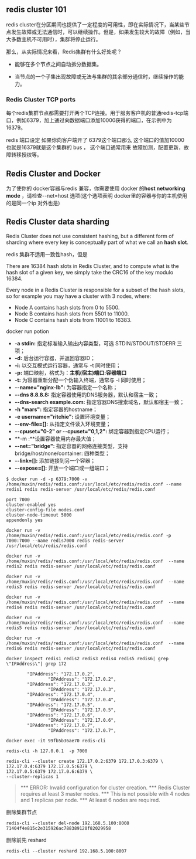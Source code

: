 ## redis cluster 101

redis cluster在分区期间也提供了一定程度的可用性，即在实际情况下，当某些节点发生故障或无法通信时，可以继续操作。但是，如果发生较大的故障（例如，当大多数主机不可用时），集群将停止运行。

那么，从实际情况来看，Redis集群有什么好处呢？

* 能够在多个节点之间自动拆分数据集。

* 当节点的一个子集出现故障或无法与集群的其余部分通信时，继续操作的能力。

###  Redis Cluster TCP ports

每个redis集群节点都需要打开两个TCP连接。用于服务客户机的普通redis-tcp端口，例如6379，加上通过向数据端口添加10000获得的端口，在示例中为16379。

redis 端口设定 如果你向客户端开了 6379这个端口那么 这个端口的值加10000 也就是16379就是这个集群的 bus ， 这个端口通常用来 故障加测，配置更新，故障转移授权等。



## Redis Cluster and Docker

为了使你的 docker容器与redis 兼容，你需要使用 docker 的**host networking mode** ，请检查--net=host 选项(这个选项表明 docker里的容器与你的主机使用的是同一个ip 对外也是)

## Redis Cluster data sharding

Redis Cluster does not use consistent hashing, but a different form of sharding where every key is conceptually part of what we call an **hash slot**.

redis 集群不适用一致性hash，但是

There are 16384 hash slots in Redis Cluster, and to compute what is the hash slot of a given key, we simply take the CRC16 of the key modulo 16384.

Every node in a Redis Cluster is responsible for a subset of the hash slots, so for example you may have a cluster with 3 nodes, where:

- Node A contains hash slots from 0 to 5500.
- Node B contains hash slots from 5501 to 11000.
- Node C contains hash slots from 11001 to 16383.



docker run potion 

- **-a stdin:** 指定标准输入输出内容类型，可选 STDIN/STDOUT/STDERR 三项；
- **-d:** 后台运行容器，并返回容器ID；
- **-i:** 以交互模式运行容器，通常与 -t 同时使用；
- **-p:** 端口映射，格式为：**主机(宿主)端口:容器端口**
- **-t:** 为容器重新分配一个伪输入终端，通常与 -i 同时使用；
- **--name="nginx-lb":** 为容器指定一个名称；
- **--dns 8.8.8.8:** 指定容器使用的DNS服务器，默认和宿主一致；
- **--dns-search example.com:** 指定容器DNS搜索域名，默认和宿主一致；
- **-h "mars":** 指定容器的hostname；
- **-e username="ritchie":** 设置环境变量；
- **--env-file=[]:** 从指定文件读入环境变量；
- **--cpuset="0-2" or --cpuset="0,1,2":** 绑定容器到指定CPU运行；
- **-m :**设置容器使用内存最大值；
- **--net="bridge":** 指定容器的网络连接类型，支持 bridge/host/none/container: 四种类型；
- **--link=[]:** 添加链接到另一个容器；
- **--expose=[]:** 开放一个端口或一组端口；



```shell
$ docker run -d -p 6379:7000 -v /home/muxin/redis/redis.conf:/usr/local/etc/redis/redis.conf --name redis1 redis redis-server /usr/local/etc/redis/redis.conf
```





```properties
port 7000
cluster-enabled yes
cluster-config-file nodes.conf
cluster-node-timeout 5000
appendonly yes
```

```shell
docker run -v /home/muxin/redis/redis.conf:/usr/local/etc/redis/redis.conf -p 7000:7000 --name redis7000 redis redis-server /usr/local/etc/redis/redis.conf 
```



```shell
docker run -v /home/muxin/redis/redis.conf:/usr/local/etc/redis/redis.conf  --name redis2 redis redis-server /usr/local/etc/redis/redis.conf 
```

```shell
docker run -v /home/muxin/redis/redis.conf:/usr/local/etc/redis/redis.conf  --name redis3 redis redis-server /usr/local/etc/redis/redis.conf 
```

```shell
docker run -v /home/muxin/redis/redis.conf:/usr/local/etc/redis/redis.conf  --name redis4 redis redis-server /usr/local/etc/redis/redis.conf 
```

```shell
docker run -v /home/muxin/redis/redis.conf:/usr/local/etc/redis/redis.conf  --name redis5 redis redis-server /usr/local/etc/redis/redis.conf 
```

```shell
docker run -v /home/muxin/redis/redis.conf:/usr/local/etc/redis/redis.conf  --name redis6 redis redis-server /usr/local/etc/redis/redis.conf 
```



```shell
docker inspect redis1 redis2 redis3 redis4 redis5 redis6| grep \"IPAddress\"| grep 172
```

```shell
        "IPAddress": "172.17.0.2",
                "IPAddress": "172.17.0.2",
        "IPAddress": "172.17.0.3",
                "IPAddress": "172.17.0.3",
        "IPAddress": "172.17.0.4",
                "IPAddress": "172.17.0.4",
        "IPAddress": "172.17.0.5",
                "IPAddress": "172.17.0.5",
        "IPAddress": "172.17.0.6",
                "IPAddress": "172.17.0.6",
        "IPAddress": "172.17.0.7",
                "IPAddress": "172.17.0.7",
```




```shell
docker exec -it 99fb5b36ae70 redis-cli
```



```shell
redis-cli -h 127.0.0.1  -p 7000
```



```shell
redis-cli --cluster create 172.17.0.2:6379 172.17.0.3:6379 \
172.17.0.4:6379 172.17.0.5:6379 \
172.17.0.5:6379 172.17.0.6:6379 \
--cluster-replicas 1
```



> *** ERROR: Invalid configuration for cluster creation.
> *** Redis Cluster requires at least 3 master nodes.
> *** This is not possible with 4 nodes and 1 replicas per node.
> *** At least 6 nodes are required.



删除集群节点

```shell
redis-cli --cluster del-node 192.168.5.100:8008 71404f4e815c2e315926ac788389120f82029958
```



删除前先 reshard

``` shell
redis-cli --cluster reshard 192.168.5.100:8007
```